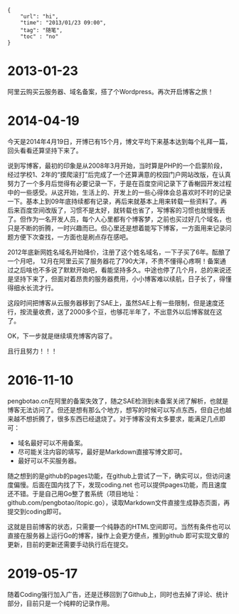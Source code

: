 ```
{
    "url": "hi",
    "time": "2013/01/23 09:00",
    "tag": "随笔",
    "toc" : "no"
}
```

# 2013-01-23

阿里云购买云服务器、域名备案，搭了个Wordpress。再次开启博客之旅！

# 2014-04-19

今天是2014年4月19日，开博已有15个月，博文平均下来基本达到每个礼拜一篇，回头看看还算坚持下来了。

说到写博客，最初的印象是从2008年3月开始，当时算是PHP的一个启蒙阶段，经过学校1、2年的“摸爬滚打”后完成了一个还算满意的校园门户网站改版，在认真努力了一个多月后觉得有必要记录一下，于是在百度空间记录下了香榭园开发过程中的一些感受。从这开始，生活上的、开发上的一些心得体会总喜欢时不时的记录一下。基本上到09年底持续都有记录，再后来就基本上用来转载一些资料了。再后来百度空间改版了，习惯不是太好，就转载也省了，写博客的习惯也就慢慢丢了。但作为一名开发人员，每个人心里都有个博客梦，之前也买过好几个域名，也只是不断的折腾，一时兴趣而已。但心里还是想着能写下博客，一方面用来记录问题方便下次查找，一方面也是刷点存在感吧。

2012年底新网姓名域名开始降价，注册了这个姓名域名，一下子买了6年。酝酿了一个月吧， 12月在阿里云买了服务器花了790大洋，不贵不懂得心疼啊！备案通过之后啥也不多说了默默开始吧，看能坚持多久。中途也停了几个月，总的来说还是坚持下来了，但面对着昂贵的服务器费用，小小博客难以续航，日子长了，得懂得细水长流才行。

这段时间把博客从云服务器移到了SAE上，虽然SAE上有一些限制，但是速度还行，按流量收费，送了2000多个豆，也够花半年了，不出意外以后博客就在这了。

OK，下一步就是继续填充博客内容了。

且行且努力！！！

# 2016-11-10

pengbotao.cn在阿里的备案失效了，随之SAE检测到未备案关闭了解析，也就是博客无法访问了。但还是想有那么个地方，想写的时候可以写点东西，但自己也越来越不想折腾了，很多东西已经退烧了。对于博客没有太多要求，能满足几点即可：

- 域名最好可以不用备案。
- 尽可能关注内容的填写，最好是Markdown直接写博文即可。
- 最好可以不买服务器。

随之想到的是github的pages功能，在github上尝试了一下，确实可以，但访问速度偏慢。后面在国内找了下，发现coding.net 也可以提供pages功能，而且速度还不错。于是自己用Go整了套系统（项目地址：github.com/pengbotao/itopic.go），读取Markdown文件直接生成静态页面，再提交到coding即可。

这就是目前博客的状态，只需要一个纯静态的HTML空间即可。当然有条件也可以直接在服务器上运行Go的博客，操作上会更方便点，推到github
即可实现文章的更新，目前的更新还需要手动执行后在提交。

# 2019-05-17

随着Coding强行加入广告，还是迁移回到了Github上，同时也去掉了评论、统计部分，目前只是一个纯粹的记录作用。